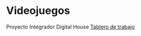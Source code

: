 # Videojuegos
Proyecto Integrador Digital House
[Tablero de trabajo](https://trello.com/b/y4Kd8IRM/grupo-7)
